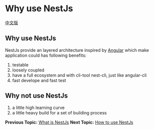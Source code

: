 # Why use NestJs

[中文版](why/README-zh_TW.md "中文版")
## Why use NestJs

NestJs provide an layered architecture inspired by [Angular](https://angular.io/) which make application could has following benefits:

1. testable
2. loosely coupled
3. have a full ecosystem and with cli-tool nest-cli, just like angular-cli
4. fast develope and fast test

## Why not use NestJs

1. a little high learning curve
2. a little heavy build for a set of building process


**Previous Topic:** [What is NestJs](nestjs/README.md "What is NestJs")
**Next Topic:** [How to use NestJs](usage/README.md "How to use NestJs")